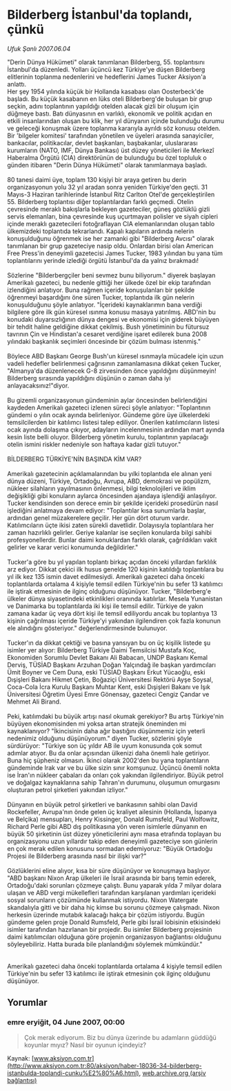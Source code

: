 # Bilderberg İstanbul'da toplandı, çünkü

*Ufuk Şanlı 2007.06.04*

<div class="news-detail-text-todays">
 <div>
 </div>
 <div>
 </div>
 <div id="newsSpot">
  <font class="detail-spot">
   "Derin Dünya Hükümeti" olarak tanımlanan Bilderberg, 55. toplantısını İstanbul'da düzenledi. Yolları üçüncü kez Türkiye'ye düşen Bilderberg elitlerinin toplanma nedenlerini ve hedeflerini James Tucker Aksiyon'a anlattı.
  </font>
 </div>
 <div id="newsText">
  <font class="detail-text">
   Her şey 1954 yılında küçük bir Hollanda kasabası olan Oosterbeck'de başladı. Bu küçük kasabanın en lüks oteli Bilderberg'de buluşan bir grup seçkin, adını toplantının yapıldığı otelden alacak gizli bir oluşum için düğmeye bastı. Batı dünyasının en varlıklı, ekonomik ve politik açıdan en etkili insanlarından oluşan bu klik, her yıl dünyanın içinde bulunduğu durumu ve geleceği konuşmak üzere toplanma kararıyla ayrıldı söz konusu otelden. Bir 'bilgeler komitesi' tarafından yönetilen ve üyeleri arasında sanayiciler, bankacılar, politikacılar, devlet başkanları, başbakanlar, uluslararası kurumların (NATO, IMF, Dünya Bankası) üst düzey yöneticileri ile Merkezî Haberalma Örgütü (CIA) direktörünün de bulunduğu bu özel topluluk o günden itibaren "Derin Dünya Hükümeti" olarak tanımlanmaya başladı.
   <br/>
   <br/>
   80 tanesi daimi üye, toplam 130 kişiyi bir araya getiren bu derin organizasyonun yolu 32 yıl aradan sonra yeniden Türkiye'den geçti.  31 Mayıs-3 Haziran tarihlerinde İstanbul Ritz Carlton Otel'de gerçekleştirilen 55. Bilderberg toplantısı diğer toplantılardan farklı geçmedi. Otelin çevresinde meraklı bakışlarla bekleyen gazeteciler, güneş gözlüklü gizli servis elemanları, bina çevresinde kuş uçurtmayan polisler ve siyah cipleri içinde meraklı gazetecileri fotoğraflayan CIA elemanlarından oluşan tablo ülkemizdeki toplantıda tekrarlandı. Kapalı kapıların ardında nelerin konuşulduğunu öğrenmek ise her zamanki gibi "Bilderberg Avcısı" olarak tanımlanan bir grup gazeteciye nasip oldu. Onlardan birisi olan American Free Press'in deneyimli gazetecisi James Tucker, 1983 yılından bu yana tüm toplantılarını yerinde izlediği örgütü İstanbul'da da yalnız bırakmadı!
   <br/>
   <br/>
   Sözlerine "Bilderbergçiler beni sevmez bunu biliyorum." diyerek başlayan Amerikalı gazeteci, bu nedenle gittiği her ülkede özel bir ekip tarafından izlendiğini anlatıyor. Buna rağmen içeride konuşulanları bir şekilde öğrenmeyi başardığını öne süren Tucker, toplantıda ilk gün nelerin konuşulduğunu şöyle anlatıyor. "İçerideki kaynaklarımın bana verdiği bilgilere göre ilk gün küresel ısınma konusu masaya yatırılmış. ABD'nin bu konudaki duyarsızlığının dünya dengesi ve ekonomisi için giderek büyüyen bir tehdit haline geldiğine dikkat çekilmiş. Bush yönetiminin bu fütursuz tavrının Çin ve Hindistan'a cesaret verdiğine işaret edilerek buna 2008 yılındaki başkanlık seçimleri öncesinde bir çözüm bulması istenmiş."
   <br/>
   <br/>
   Böylece ABD Başkanı George Bush'un küresel ısınmayla mücadele için uzun vadeli hedefler belirlenmesi çağrısının zamanlamasına dikkat çeken Tucker, "Almanya'da düzenlenecek G-8 zirvesinden önce yapıldığını düşünmeyin! Bilderberg sırasında yapıldığını düşünün o zaman daha iyi anlayacaksınız!"diyor.
   <br/>
   <br/>
   Bu gizemli organizasyonun gündeminin aylar öncesinden belirlendiğini kaydeden Amerikalı gazeteci izlenen süreci şöyle anlatıyor: "Toplantının gündemi o yılın ocak ayında belirleniyor. Gündeme göre üye ülkelerdeki temsilcilerden bir katılımcı listesi talep ediliyor. Önerilen katılımcıların listesi ocak ayında dolaşıma çıkıyor, adayların incelenmesinin ardından mart ayında kesin liste belli oluyor. Bilderberg yönetim kurulu, toplantının yapılacağı otelin ismini   riskler nedeniyle son haftaya kadar gizli tutuyor."
   <br/>
   <br/>
   BİLDERBERG TÜRKİYE'NİN BAŞINDA KİM VAR?
   <br/>
   <br/>
   Amerikalı gazetecinin açıklamalarından bu yılki toplantıda ele alınan yeni dünya düzeni, Türkiye, Ortadoğu, Avrupa, ABD, demokrasi ve popülizm, nükleer silahların yayılmasının önlenmesi, bilgi teknolojileri ve iklim değişikliği gibi konuların aylarca öncesinden ajandaya işlendiği anlaşılıyor. Tucker kendisinden son derece emin bir şekilde içerideki prosedürün nasıl işlediğini anlatmaya devam ediyor: "Toplantılar kısa sunumlarla başlar, ardından genel müzakerelere geçilir. Her gün dört oturum vardır. Katılımcıların üçte ikisi zaten sürekli davetlidir. Dolayısıyla toplantılara her zaman hazırlıklı gelirler. Geriye kalanlar ise seçilen konularda bilgi sahibi profesyonellerdir. Bunlar daimi konuklardan farklı olarak, çağrıldıkları vakit gelirler ve karar verici konumunda değildirler."
   <br/>
   <br/>
   Tucker'a göre bu yıl yapılan toplantı birkaç açıdan önceki yıllardan farklılık arz ediyor. Dikkat çekici ilk husus genelde 120 kişinin katıldığı toplantılara bu yıl ilk kez 135 ismin davet edilmesiydi. Amerikalı gazeteci daha önceki toplantılarda ortalama 4 kişiyle temsil edilen Türkiye'nin bu sefer 13 katılımcı ile iştirak etmesinin de ilginç olduğunu düşünüyor. Tucker, "Bilderberg'e ülkeler dünya siyasetindeki etkinlikleri oranında katılırlar. Mesela Yunanistan ve Danimarka bu toplantılarda iki kişi ile temsil edilir. Türkiye de yakın zamana kadar üç veya dört kişi ile temsil ediliyordu ancak bu toplantıya 13 kişinin çağrılması içeride Türkiye'yi yakından ilgilendiren çok fazla konunun ele alındığını gösteriyor." değerlendirmesinde bulunuyor.
   <br/>
   <br/>
   Tucker'ın da dikkat çektiği ve basına yansıyan bu on üç kişilik listede şu isimler yer alıyor: Bilderberg Türkiye Daimi Temsilcisi Mustafa Koç, Ekonomiden Sorumlu Devlet Bakanı Ali Babacan, UNDP Başkanı Kemal Derviş, TÜSİAD Başkanı Arzuhan Doğan Yalçındağ ile başkan yardımcıları Ümit Boyner ve Cem Duna, eski TÜSİAD Başkanı Erkut Yücaoğlu, eski Dışişleri Bakanı Hikmet Çetin, Boğaziçi Üniversitesi Rektörü Ayşe Soysal, Coca-Cola İcra Kurulu Başkanı Muhtar Kent, eski Dışişleri Bakanı ve Işık Üniversitesi Öğretim Üyesi Emre Gönensay, gazeteci Cengiz Çandar ve Mehmet Ali Birand.
   <br/>
   <br/>
   Peki, katılımdaki bu büyük artışı nasıl okumak gerekiyor? Bu artış Türkiye'nin büyüyen ekonomisinden mi yoksa artan stratejik öneminden mi kaynaklanıyor? "İkincisinin daha ağır bastığını düşünmemiz için yeterli nedenimiz olduğunu düşünüyorum." diyen Tucker, sözlerini şöyle sürdürüyor: "Türkiye son üç yıldır AB ile uyum konusunda çok somut adımlar atıyor. Bu da onlar açısından ülkenizi daha önemli hale getiriyor. Buna hiç şüpheniz olmasın. İkinci olarak 2002'den bu yana toplantıların gündeminde Irak var ve bu ülke sizin sınır komşunuz. Üçüncü önemli nokta ise İran'ın nükleer çabaları da onları çok yakından ilgilendiriyor. Büyük petrol ve doğalgaz kaynaklarına sahip Tahran'ın durumunu, oluşumun omurgasını oluşturan petrol şirketleri yakından izliyor."
   <br/>
   <br/>
   Dünyanın en büyük petrol şirketleri ve bankasının sahibi olan David Rockefeller, Avrupa'nın önde gelen üç kraliyet ailesinin (Hollanda, İspanya ve Belçika) mensupları, Henry Kissinger, Donald Rumsfeld, Paul Wolfowitz, Richard Perle gibi ABD dış politikasına yön veren isimlerle dünyanın en büyük 50 şirketinin üst düzey yöneticilerini aynı masa etrafında toplayan bu organizasyonu uzun yıllardır takip eden deneyimli gazeteciye son günlerin en çok merak edilen konusunu sormadan edemiyoruz: "Büyük Ortadoğu Projesi ile Bilderberg arasında nasıl bir ilişki var?"
   <br/>
   <br/>
   Gözlüklerini eline alıyor, kısa bir süre düşünüyor ve konuşmaya başlıyor. "ABD başkanı Nixon Arap ülkeleri ile İsrail arasında bir barış temin ederek, Ortadoğu'daki sorunları çözmeye çalıştı. Bunu yaparak yılda 7 milyar dolara ulaşan ve ABD vergi mükellefleri tarafından karşılanan yardımları içerideki sosyal sorunların çözümünde kullanmak istiyordu. Nixon Watergate skandalıyla gitti ve bir daha hiç kimse bu sorunu çözmeye çalışmadı. Nixon herkesin üzerinde mutabık kalacağı hakça bir çözüm istiyordu. Bugün gündeme gelen proje Donald Rumsfeld, Perle gibi İsrail lobisinin etkisindeki isimler tarafından hazırlanan bir projedir. Bu isimler Bilderberg projesinin daimi katılımcıları olduğuna göre projenin organizasyon bağlantısı olduğunu söyleyebiliriz. Hatta burada bile planlandığını söylemek mümkündür."
   <br/>
   <br/>
   <br/>
   Amerikalı gazeteci daha önceki toplantılarda ortalama 4 kişiyle temsil edilen Türkiye'nin bu sefer 13 katılımcı ile iştirak etmesinin çok ilginç olduğunu düşünüyor.
   <br/>
  </font>
 </div>
 <div>
 </div>
 <div>
 </div>
</div>


## Yorumlar

### emre  eryiğit, 04 June 2007, 00:00
> Çok  merak  ediyorum. Biz  bu  dünya  üzerinde  bu  adamların  güddüğü  koyunlar mıyız? Nasıl bir  oyunun içindeyiz?

Kaynak: [www.aksiyon.com.tr](http://www.aksiyon.com.tr:80/aksiyon/haber-18036-34-bilderberg-istanbulda-toplandi-cunku%E2%80%A6.html), [web.archive.org (arşiv bağlantısı)](http://web.archive.org/web/20130506140346/http://www.aksiyon.com.tr:80/aksiyon/haber-18036-34-bilderberg-istanbulda-toplandi-cunku%E2%80%A6.html)
